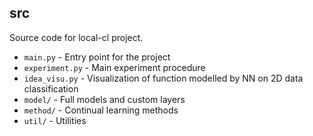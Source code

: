 ## src
Source code for local-cl project.
- `main.py` - Entry point for the project
- `experiment.py` - Main experiment procedure
- `idea_visu.py` - Visualization of function modelled by NN on 2D data classification
- `model/` - Full models and custom layers
- `method/` - Continual learning methods
- `util/` - Utilities